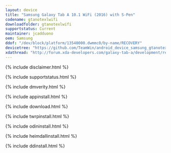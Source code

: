 ```yaml
---
layout: device
title: "Samsung Galaxy Tab A 10.1 WiFi (2016) with S-Pen"
codename: gtanotexlwifi
downloadfolder: gtanotexlwifi
supportstatus: Current
maintainer: jcadduono
oem: Samsung
ddof: "/dev/block/platform/13540000.dwmmc0/by-name/RECOVERY"
devicetree: "https://github.com/TeamWin/android_device_samsung_gtanotexlwifi"
xdathread: "http://forum.xda-developers.com/galaxy-tab-a/development/recovery-official-twrp-galaxy-tab-10-1-t3473023"
---
```


{% include disclaimer.html %}

{% include supportstatus.html %}

{% include dmverity.html %}

{% include appinstall.html %}

{% include download.html %}

{% include twrpinstall.html %}

{% include odininstall.html %}

{% include heimdallinstall.html %}

{% include ddinstall.html %}

